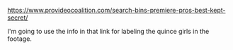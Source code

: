 https://www.provideocoalition.com/search-bins-premiere-pros-best-kept-secret/

I'm going to use the info in that link for labeling the quince girls in the footage.

